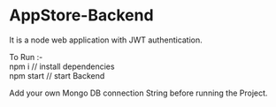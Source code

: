 # AppStore-Backend

It is a node web application with JWT authentication. 

To Run :- <br>
   npm i         // install dependencies<br>
   npm start     // start Backend<br>

Add your own Mongo DB connection String before running the Project. 
